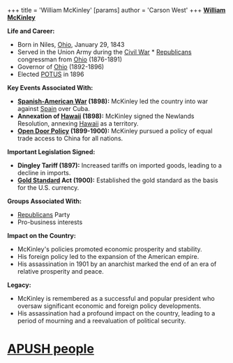 +++
 title = 'William McKinley'
[params]
	author = 'Carson West'
+++
**[William McKinley](./../william-mckinley/)**

**Life and Career:**

* Born in Niles, [Ohio](./../ohio/), January 29, 1843
* Served in the Union Army during the [Civil War](./../civil-war/) * [Republicans](./../republicans/) congressman from [Ohio](./../ohio/) (1876-1891)
* Governor of [Ohio](./../ohio/) (1892-1896)
* Elected [POTUS](./../potus/) in 1896

**Key Events Associated With:**

* **[Spanish-American War](./../spanish-american-war/) (1898):** McKinley led the country into war against [Spain](./../spain/) over Cuba.
* **Annexation of [Hawaii](./../hawaii/) (1898):** McKinley signed the Newlands Resolution, annexing [Hawaii](./../hawaii/) as a territory.
* **[Open Door Policy](./../open-door-policy/) (1899-1900):** McKinley pursued a policy of equal trade access to China for all nations.

**Important Legislation Signed:**

* **Dingley Tariff (1897):** Increased tariffs on imported goods, leading to a decline in imports.
* **[Gold Standard](./../gold-standard/) Act (1900):** Established the gold standard as the basis for the U.S. currency.

**Groups Associated With:**

* [Republicans](./../republicans/) Party
* Pro-business interests

**Impact on the Country:**

* McKinley's policies promoted economic prosperity and stability.
* His foreign policy led to the expansion of the American empire.
* His assassination in 1901 by an anarchist marked the end of an era of relative prosperity and peace.

**Legacy:**

* McKinley is remembered as a successful and popular president who oversaw significant economic and foreign policy developments.
* His assassination had a profound impact on the country, leading to a period of mourning and a reevaluation of political security.
# [APUSH people](./../apush-people/)